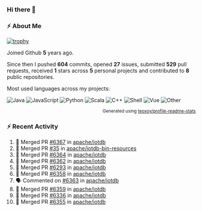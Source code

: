 ### Hi there 👋

### :zap: About Me

[![trophy](https://github-profile-trophy.vercel.app/?username=HTHou&theme=onedark)](https://github.com/ryo-ma/github-profile-trophy)
   
Joined Github **5** years ago.

Since then I pushed **604** commits, opened **27** issues, submitted **529** pull requests, received **1** stars across **5** personal projects and contributed to **8** public repositories.

Most used languages across my projects:

![Java](https://img.shields.io/static/v1?style=flat-square&label=%E2%A0%80&color=555&labelColor=%23b07219&message=Java%EF%B8%B194.4%25)
![JavaScript](https://img.shields.io/static/v1?style=flat-square&label=%E2%A0%80&color=555&labelColor=%23f1e05a&message=JavaScript%EF%B8%B11.4%25)
![Python](https://img.shields.io/static/v1?style=flat-square&label=%E2%A0%80&color=555&labelColor=%233572A5&message=Python%EF%B8%B10.7%25)
![Scala](https://img.shields.io/static/v1?style=flat-square&label=%E2%A0%80&color=555&labelColor=%23c22d40&message=Scala%EF%B8%B10.6%25)
![C++](https://img.shields.io/static/v1?style=flat-square&label=%E2%A0%80&color=555&labelColor=%23f34b7d&message=C%2B%2B%EF%B8%B10.6%25)
![Shell](https://img.shields.io/static/v1?style=flat-square&label=%E2%A0%80&color=555&labelColor=%2389e051&message=Shell%EF%B8%B10.4%25)
![Vue](https://img.shields.io/static/v1?style=flat-square&label=%E2%A0%80&color=555&labelColor=%2341b883&message=Vue%EF%B8%B10.3%25)
![Other](https://img.shields.io/static/v1?style=flat-square&label=%E2%A0%80&color=555&labelColor=%23ededed&message=Other%EF%B8%B11.2%25)

<p align="right"><sub>Generated using <a href="https://github.com/marketplace/actions/profile-readme-stats">teoxoy/profile-readme-stats</a></sub></p>


<!--![](https://github.com/HTHou/HTHou/blob/output/github-contribution-grid-snake.svg)-->

<!--![Haonan Hou's github stats](https://github-readme-stats.vercel.app/api?username=HTHou&count_private=true&show_icons=true&theme=onedark)-->

<!--![Haonan Hou's wakatime stats](https://github-readme-stats.vercel.app/api/wakatime?username=HTHou&layout=compact&theme=onedark)-->

<!--![Top Langs](https://github-readme-stats.vercel.app/api/top-langs/?username=HTHou&theme=onedark&layout=compact)-->

### :zap: Recent Activity
<!--START_SECTION:activity-->
1. 🎉 Merged PR [#6367](https://github.com/apache/iotdb/pull/6367) in [apache/iotdb](https://github.com/apache/iotdb)
2. 🎉 Merged PR [#35](https://github.com/apache/iotdb-bin-resources/pull/35) in [apache/iotdb-bin-resources](https://github.com/apache/iotdb-bin-resources)
3. 🎉 Merged PR [#6364](https://github.com/apache/iotdb/pull/6364) in [apache/iotdb](https://github.com/apache/iotdb)
4. 🎉 Merged PR [#6362](https://github.com/apache/iotdb/pull/6362) in [apache/iotdb](https://github.com/apache/iotdb)
5. 🎉 Merged PR [#6293](https://github.com/apache/iotdb/pull/6293) in [apache/iotdb](https://github.com/apache/iotdb)
6. 🎉 Merged PR [#6358](https://github.com/apache/iotdb/pull/6358) in [apache/iotdb](https://github.com/apache/iotdb)
7. 🗣 Commented on [#6363](https://github.com/apache/iotdb/issues/6363) in [apache/iotdb](https://github.com/apache/iotdb)
8. 🎉 Merged PR [#6359](https://github.com/apache/iotdb/pull/6359) in [apache/iotdb](https://github.com/apache/iotdb)
9. 🎉 Merged PR [#6336](https://github.com/apache/iotdb/pull/6336) in [apache/iotdb](https://github.com/apache/iotdb)
10. 🎉 Merged PR [#6355](https://github.com/apache/iotdb/pull/6355) in [apache/iotdb](https://github.com/apache/iotdb)
<!--END_SECTION:activity-->

<!--
**HTHou/HTHou** is a ✨ _special_ ✨ repository because its `README.md` (this file) appears on your GitHub profile.

Here are some ideas to get you started:

- 🔭 I’m currently working on ...
- 🌱 I’m currently learning ...
- 👯 I’m looking to collaborate on ...
- 🤔 I’m looking for help with ...
- 💬 Ask me about ...
- 📫 How to reach me: ...
- 😄 Pronouns: ...
- ⚡ Fun fact: ...
-->
